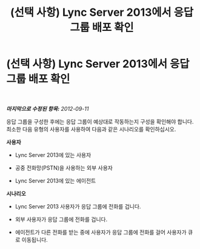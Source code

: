 ﻿---
title: (선택 사항) Lync Server 2013에서 응답 그룹 배포 확인
TOCTitle: (선택 사항) Lync Server 2013에서 응답 그룹 배포 확인
ms:assetid: 202ca4ab-8e6d-44a4-b7c8-071133074feb
ms:mtpsurl: https://technet.microsoft.com/ko-kr/library/JJ687989(v=OCS.15)
ms:contentKeyID: 49885677
ms.date: 08/10/2015
mtps_version: v=OCS.15
ms.translationtype: HT
---

# (선택 사항) Lync Server 2013에서 응답 그룹 배포 확인

 

_**마지막으로 수정된 항목:** 2012-09-11_

응답 그룹을 구성한 후에는 응답 그룹이 예상대로 작동하는지 구성을 확인해야 합니다. 최소한 다음 유형의 사용자를 사용하여 다음과 같은 시나리오를 확인하십시오.

**사용자**

  - Lync Server 2013에 있는 사용자

  - 공중 전화망(PSTN)을 사용하는 외부 사용자

  - Lync Server 2013에 있는 에이전트

**시나리오**

  - Lync Server 2013 사용자가 응답 그룹에 전화를 겁니다.

  - 외부 사용자가 응답 그룹에 전화를 겁니다.

  - 에이전트가 다른 전화를 받는 중에 사용자가 응답 그룹에 전화를 걸어 사용자가 큐로 이동됩니다.

